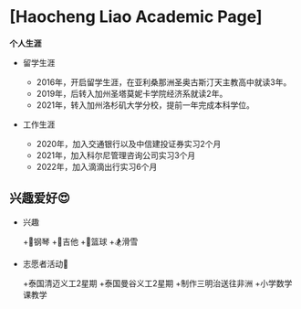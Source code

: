 # [Haocheng Liao Academic Page]



️**个人生涯** 
+ 留学生涯

  + 2016年，开启留学生涯，在亚利桑那洲圣奥古斯汀天主教高中就读3年。
  + 2019年，后转入加州圣塔莫妮卡学院经济系就读2年。
  + 2021年，转入加州洛杉矶大学分校，提前一年完成本科学位。

+ 工作生涯

  + 2020年，加入交通银行以及中信建投证券实习2个月
  + 2021年，加入科尔尼管理咨询公司实习3个月
  + 2022年，加入滴滴出行实习6个月

## 兴趣爱好😍
+ 兴趣

  +🎹钢琴
  +🎸吉他
  +🏀篮球
  +🏂滑雪
  
+ 志愿者活动💖

  +泰国清迈义工2星期
  +泰国曼谷义工2星期
  +制作三明治送往非洲
  +小学数学课教学
<!--END_SECTION:news-->
